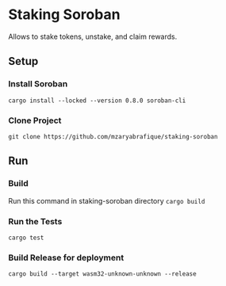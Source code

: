 # Staking Soroban
Allows to stake tokens, unstake, and claim rewards.

## Setup
### Install Soroban
```cargo install --locked --version 0.8.0 soroban-cli```

### Clone Project
```git clone https://github.com/mzaryabrafique/staking-soroban```

## Run

### Build
Run this command in staking-soroban directory
```cargo build```

### Run the Tests
```cargo test```

### Build Release for deployment
```cargo build --target wasm32-unknown-unknown --release```

